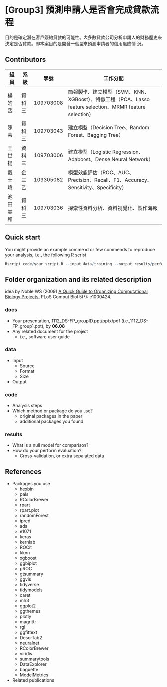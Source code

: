 # [Group3] 預測申請人是否會完成貸款流程
目的是確定潛在客戶簽約貸款的可能性。大多數貸款公司分析申請人的財務歷史來決定是否貸款。即本案目的是開發一個型來預測申請者的信用風險情 況。

## Contributors
|組員|系級|學號|工作分配|
|-|-|-|-|
|楊皓丞|資科三|109703008|簡報製作、建立模型（SVM、KNN、XGBoost）、特徵工程（PCA、Lasso feature selection、MRMR feature selection）| 
|陳芸|資科三|109703043|建立模型（Decision Tree、Random Forest、Bagging Tree）|
|王世揚|資科三|109703006|建立模型（Logistic Regression、Adaboost、Dense Neural Network）|
|戴士瑋|企三乙|109305082|模型效能評估（ROC、AUC、Precision、Recall、F1、Accuracy、Sensitivity、Specificity）|
|池田美和|資科三|109703036|探索性資料分析、資料視覺化、製作海報|

## Quick start
You might provide an example commend or few commends to reproduce your analysis, i.e., the following R script
```R
Rscript code/your_script.R --input data/training --output results/performance.tsv
```

## Folder organization and its related description
idea by Noble WS (2009) [A Quick Guide to Organizing Computational Biology Projects.](https://journals.plos.org/ploscompbiol/article?id=10.1371/journal.pcbi.1000424) PLoS Comput Biol 5(7): e1000424.

### docs
* Your presentation, 1112_DS-FP_groupID.ppt/pptx/pdf (i.e.,1112_DS-FP_group1.ppt), by **06.08**
* Any related document for the project
  * i.e., software user guide

### data
* Input
  * Source
  * Format
  * Size 
* Output

### code
* Analysis steps
* Which method or package do you use? 
  * original packages in the paper
  * additional packages you found

### results
* What is a null model for comparison?
* How do your perform evaluation?
  * Cross-validation, or extra separated data

## References
* Packages you use
  * hexbin
  * pals
  * RColorBrewer
  * rpart
  * rpart.plot
  * randomForest
  * ipred
  * ada
  * e1071
  * keras
  * kernlab
  * ROCit
  * kknn
  * xgboost
  * ggbiplot
  * pROC
  * gtsummary
  * ggvis
  * tidyverse
  * tidymodels
  * caret
  * mlr3
  * ggplot2
  * ggthemes
  * plotly
  * magrittr
  * rgl
  * ggfittext
  * DescrTab2
  * neuralnet
  * RColorBrewer
  * viridis
  * summarytools
  * DataExplorer
  * baguette
  * ModelMetrics
* Related publications
